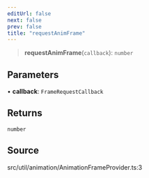 ```yaml
---
editUrl: false
next: false
prev: false
title: "requestAnimFrame"
---
```


> **requestAnimFrame**(`callback`): `number`

## Parameters

• **callback**: `FrameRequestCallback`

## Returns

`number`

## Source

src/util/animation/AnimationFrameProvider.ts:3
